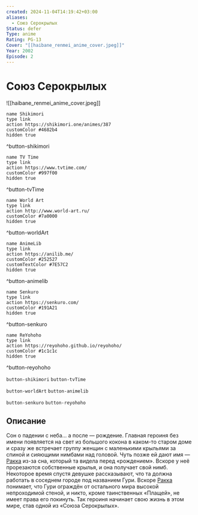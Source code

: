 ```yaml
---
created: 2024-11-04T14:19:42+03:00
aliases:
  - Союз Серокрылых
Status: defer
Type: anime
Rating: PG-13
Cover: "[[haibane_renmei_anime_cover.jpeg]]"
Year: 2002
Episode: 2
---
```


# Союз Серокрылых

![[haibane_renmei_anime_cover.jpeg]]

```button
name Shikimori
type link
action https://shikimori.one/animes/387
customColor #4682b4
hidden true
```
^button-shikimori

```button
name TV Time
type link
action https://www.tvtime.com/
customColor #997f00
hidden true
```
^button-tvTime

```button
name World Art
type link
action http://www.world-art.ru/
customColor #7a0000
hidden true
```
^button-worldArt

```button
name AnimeLib
type link
action https://anilib.me/
customColor #252527
customTextColor #7E57C2
hidden true
```
^button-animelib

```button
name Senkuro
type link
action https://senkuro.com/
customColor #191A21
hidden true
```
^button-senkuro

```button
name ReYohoho
type link
action https://reyohoho.github.io/reyohoho/
customColor #1c1c1c
hidden true
```
^button-reyohoho

`button-shikimori` `button-tvTime`

`button-worldArt` `button-animelib`

`button-senkuro` `button-reyohoho`

## Описание

Сон о падении с неба... а после — рождение. Главная героиня без имени появляется на свет из большого кокона в каком-то старом доме и сразу же встречает группу женщин с маленькими крыльями за спиной и сияющими нимбами над головой. Чуть позже ей дают имя — [Ракка](https://shikimori.one/characters/1995-rakka) из-за сна, который та видела перед «рождением». Вскоре у неё прорезаются собственные крылья, и она получает свой нимб. Некоторое время спустя девушке рассказывают, что та должна работать в соседнем городе под названием Гури. Вскоре [Ракка](https://shikimori.one/characters/1995-rakka) понимает, что Гури ограждён от остального мира высокой непроходимой стеной, и никто, кроме таинственных «Плащей», не имеет права его покинуть. Так героиня начинает свою жизнь в этом мире, став одной из «Союза Серокрылых».
